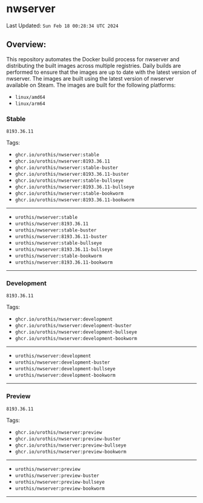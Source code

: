 # <b>nwserver</b>

Last Updated: `Sun Feb 18 00:28:34 UTC 2024`

## Overview:
This repository automates the Docker build process for nwserver and distributing the built images across multiple registries. Daily builds are performed to ensure that the images are up to date with the latest version of nwserver. The images are built using the latest version of nwserver available on Steam.
The images are built for the following platforms:

- `linux/amd64`
- `linux/arm64`

### Stable
`8193.36.11`

Tags: 

- `ghcr.io/urothis/nwserver:stable`
- `ghcr.io/urothis/nwserver:8193.36.11`
- `ghcr.io/urothis/nwserver:stable-buster`
- `ghcr.io/urothis/nwserver:8193.36.11-buster`
- `ghcr.io/urothis/nwserver:stable-bullseye`
- `ghcr.io/urothis/nwserver:8193.36.11-bullseye`
- `ghcr.io/urothis/nwserver:stable-bookworm`
- `ghcr.io/urothis/nwserver:8193.36.11-bookworm`
---
- `urothis/nwserver:stable`
- `urothis/nwserver:8193.36.11`
- `urothis/nwserver:stable-buster`
- `urothis/nwserver:8193.36.11-buster`
- `urothis/nwserver:stable-bullseye`
- `urothis/nwserver:8193.36.11-bullseye`
- `urothis/nwserver:stable-bookworm`
- `urothis/nwserver:8193.36.11-bookworm`
---

### Development
`8193.36.11`

Tags: 

- `ghcr.io/urothis/nwserver:development`
- `ghcr.io/urothis/nwserver:development-buster`
- `ghcr.io/urothis/nwserver:development-bullseye`
- `ghcr.io/urothis/nwserver:development-bookworm`
---
- `urothis/nwserver:development`
- `urothis/nwserver:development-buster`
- `urothis/nwserver:development-bullseye`
- `urothis/nwserver:development-bookworm`
---

### Preview
`8193.36.11`

Tags: 

- `ghcr.io/urothis/nwserver:preview`
- `ghcr.io/urothis/nwserver:preview-buster`
- `ghcr.io/urothis/nwserver:preview-bullseye`
- `ghcr.io/urothis/nwserver:preview-bookworm`
---
- `urothis/nwserver:preview`
- `urothis/nwserver:preview-buster`
- `urothis/nwserver:preview-bullseye`
- `urothis/nwserver:preview-bookworm`
---
